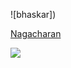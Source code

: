 ![bhaskar])

[Nagacharan](https://github.com/charan-happy)

![](https://github.com/Bhaskarr-k/Devops/assets/171255047/5b233495-c49c-4e90-a8e7-feefc9644927)
